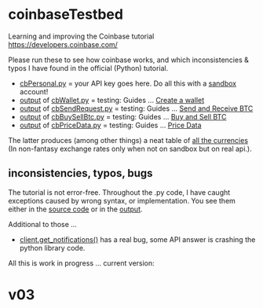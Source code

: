 # coinbaseTestbed
Learning and improving the Coinbase tutorial https://developers.coinbase.com/

Please run these to see how coinbase works, and which inconsistencies & typos I have found in the official (Python) tutorial.

* [cbPersonal.py](cb/cbPersonal.py) = your API key goes here. Do all this with a [sandbox](https://sandbox.coinbase.com) account!
* [output](output/cbWallet.py.txt) of [cbWallet.py](cb/cbWallet.py) = testing: Guides ... [Create a wallet](https://developers.coinbase.com/docs/wallet/guides/bitcoin-wallet)
* [output](output/cbSendRequest.py.txt) of [cbSendRequest.py](cb/cbSendRequest.py) = testing: Guides ... [Send and Receive BTC](https://developers.coinbase.com/docs/wallet/guides/send-receive)
* [output](output/cbBuySellBtc.py.txt) of [cbBuySellBtc.py](cb/cbBuySellBtc.py) = testing: Guides ... [Buy and Sell BTC](https://developers.coinbase.com/docs/wallet/guides/buy-sell)
* [output](output/cbPriceData.py.txt) of [cbPriceData.py](cb/cbPriceData.py) = testing: Guides ... [Price Data](https://developers.coinbase.com/docs/wallet/guides/price-data)

The latter produces (among other things) a neat table of [all the currencies](output/1BitcoinInAllCurrencies-20160110.txt) (In non-fantasy exchange rates only when not on sandbox but on real api.).

## inconsistencies, typos, bugs
The tutorial is not error-free. Throughout the .py code, I have caught exceptions caused by wrong syntax, or implementation. You see them either in the [source code](cb/) or in the [output](output/).

Additional to those ...
* [client.get_notifications()](output/BUG_client.get_notifications()_with-API-answer.txt) has a real bug, some API answer is crashing the python library code.


All this is work in progress ... current version:

# v03


